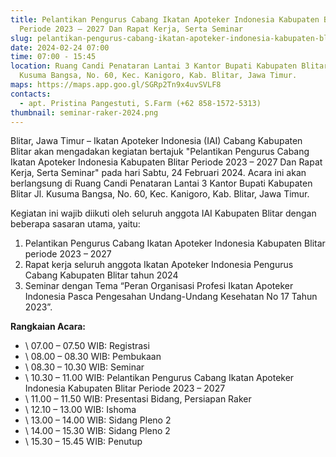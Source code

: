 ```yaml
---
title: Pelantikan Pengurus Cabang Ikatan Apoteker Indonesia Kabupaten Blitar
  Periode 2023 – 2027 Dan Rapat Kerja, Serta Seminar
slug: pelantikan-pengurus-cabang-ikatan-apoteker-indonesia-kabupaten-blitar-periode-2023-2027-dan-rapat-kerja-serta-seminar
date: 2024-02-24 07:00
time: 07:00 - 15:45
location: Ruang Candi Penataran Lantai 3 Kantor Bupati Kabupaten Blitar,  Jl.
  Kusuma Bangsa, No. 60, Kec. Kanigoro, Kab. Blitar, Jawa Timur.
maps: https://maps.app.goo.gl/SGRp2Tn9x4uvSVLF8
contacts:
  - apt. Pristina Pangestuti, S.Farm (+62 858-1572-5313)
thumbnail: seminar-raker-2024.png
---
```

Blitar, Jawa Timur – Ikatan Apoteker Indonesia (IAI) Cabang Kabupaten Blitar akan mengadakan kegiatan bertajuk "Pelantikan Pengurus Cabang Ikatan Apoteker Indonesia Kabupaten Blitar Periode 2023 – 2027 Dan Rapat Kerja, Serta Seminar" pada hari Sabtu, 24 Februari 2024. Acara ini akan berlangsung di Ruang Candi Penataran Lantai 3 Kantor Bupati Kabupaten Blitar Jl. Kusuma Bangsa, No. 60, Kec. Kanigoro, Kab. Blitar, Jawa Timur.

Kegiatan ini wajib diikuti oleh seluruh anggota IAI Kabupaten Blitar dengan beberapa sasaran utama, yaitu:

1. Pelantikan Pengurus Cabang Ikatan Apoteker Indonesia Kabupaten Blitar periode 2023 – 2027
2. Rapat kerja seluruh anggota Ikatan Apoteker Indonesia Pengurus Cabang Kabupaten Blitar tahun 2024
3. Seminar dengan Tema “Peran Organisasi Profesi Ikatan Apoteker Indonesia Pasca Pengesahan Undang-Undang Kesehatan No 17 Tahun 2023”.

**Rangkaian Acara:**

* \    07.00 – 07.50 WIB: Registrasi
* \    08.00 – 08.30 WIB: Pembukaan
* \    08.30 – 10.30 WIB: Seminar
* \    10.30 – 11.00 WIB: Pelantikan Pengurus Cabang Ikatan Apoteker Indonesia Kabupaten Blitar Periode 2023 – 2027
* \    11.00 – 11.50 WIB: Presentasi Bidang, Persiapan Raker
* \    12.10 – 13.00 WIB: Ishoma
* \    13.00 – 14.00 WIB: Sidang Pleno 2
* \    14.00 – 15.30 WIB: Sidang Pleno 2
* \    15.30 – 15.45 WIB: Penutup